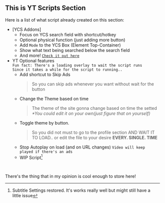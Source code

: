  ## This is YT Scripts Section
 
 Here is a list of what script already created on this section:
 - \[YCS Addons\]
    * Focus on YCS search field with shortcut/hotkey
    * Optional physical function (just adding more button)
    * Add `Mode` to the YCS Box (Element Top-Container)
    * Show what text being searched below the search field
    * And more! [`Check it out here`](https://github.com/NJeyyy/About-Me/tree/Userscripts/YT%20Scripts/YCS%20Addons)
 - YT Optional features  
   `Fun fact: There's a loading overlay to wait the script runs`  
   `Since it takes a while for the script to running..`
    * Add shortcut to Skip Ads  
      > So you can skip ads whenever you want without wait for the button  
    * Change the Theme based on time  
      > The theme of the site gonna change based on time the setted<br>
      > <em>*You could edit it on your own(just figure that on yourself)</em><br>
    * Toggle theme by button.<br>
      > So you did not must to go to the profile section AND WAIT IT TO LOAD.. or edit the file to your desire **EVERY. SINGLE. TIME**
    * Stop Autoplay on load (and on URL changes) `Video will keep played if there's an ads`  
    * WIP Script[^1]
<br>

There's the thing that in my opinion is cool enough to store here!


[^1]: Subtitle Settings restored. It's works really well but might still have a little issue
[^2]: Still on-work aka in BETA, so it might buggy and a bit unstable)
